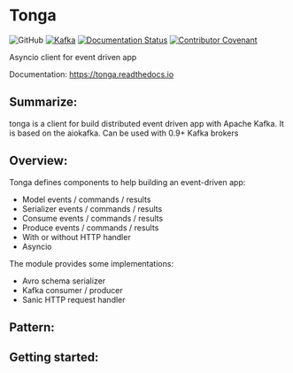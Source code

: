 # **Tonga**

![GitHub](https://img.shields.io/github/license/Qotto/tonga.svg?style=for-the-badge)
[![Kafka](https://img.shields.io/static/v1.svg?label=kafka&message=1.0,%200.11,%200.10,%200.9&color=green&style=for-the-badge&logo=appveyor)](https://kafka.apache.org)
[![Documentation Status](https://readthedocs.org/projects/tonga/badge/?version=latest&style=for-the-badge)](https://tonga.readthedocs.io/en/latest/)
[![Contributor Covenant](https://img.shields.io/badge/Contributor%20Covenant-v1.4%20adopted-ff69b4.svg?style=for-the-badge)](code-of-conduct.md)

Asyncio client for event driven app

Documentation: https://tonga.readthedocs.io

## Summarize:

tonga is a client for build distributed event driven app with Apache Kafka. It is based on the aiokafka.
Can be used with 0.9+ Kafka brokers

## Overview: 

Tonga defines components to help building an event-driven app:

* Model events / commands / results
* Serializer events / commands / results
* Consume events / commands / results
* Produce events / commands / results
* With or without HTTP handler
* Asyncio

The module provides some implementations:

* Avro schema serializer
* Kafka consumer / producer
* Sanic HTTP request handler


## Pattern:


## Getting started:
